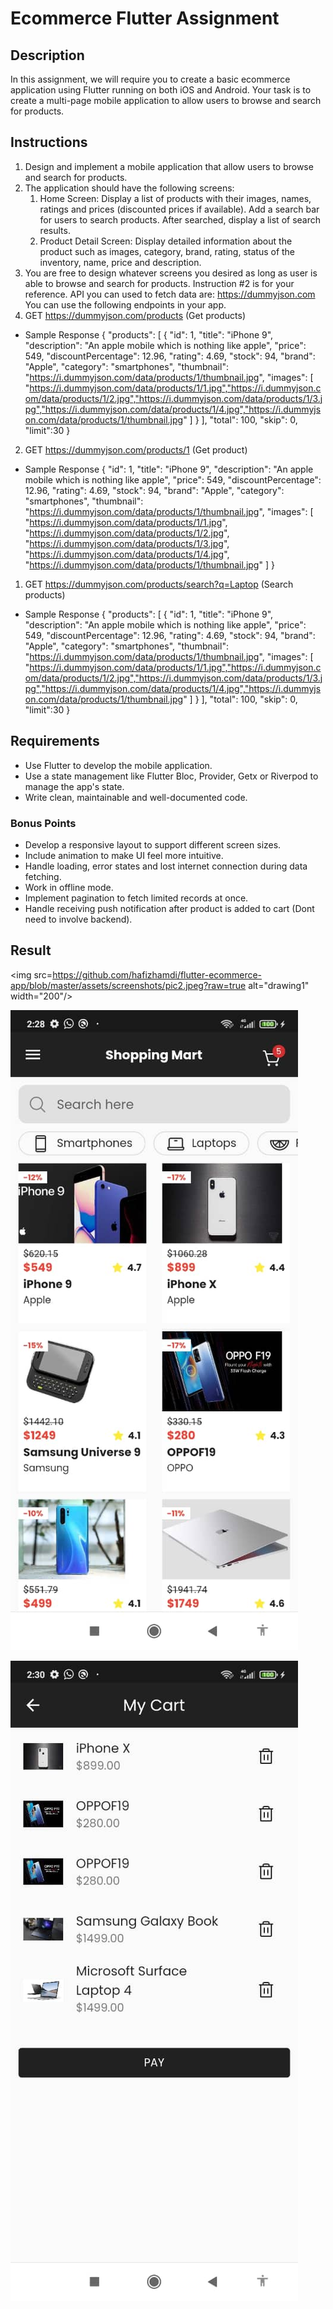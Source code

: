 
# Ecommerce Flutter Assignment

## Description
In this assignment, we will require you to create a basic ecommerce application using Flutter running on both iOS and Android. Your task is to create a multi-page mobile application to allow users to browse and search for products.

## Instructions
1. Design and implement a mobile application that allow users to browse and search for products.
2. The application should have the following screens:
   1. Home Screen: Display a list of products with their images, names, ratings and prices (discounted prices if available). Add a search bar for users to search products. After searched, display a list of search results.
   2. Product Detail Screen: Display detailed information about the product such as images, category, brand, rating, status of the inventory, name, price and description.
3. You are free to design whatever screens you desired as long as user is able to browse and search for products. Instruction #2 is for your reference.
API you can used to fetch data are: https://dummyjson.com
You can use the following endpoints in your app.
1. GET https://dummyjson.com/products (Get products)
- Sample Response 
{
    "products": [
        {
            "id": 1,
            "title": "iPhone 9",
            "description": "An apple mobile which is nothing like apple",
            "price": 549,
            "discountPercentage": 12.96,
            "rating": 4.69,
            "stock": 94,
            "brand": "Apple",
            "category": "smartphones",
            "thumbnail": "https://i.dummyjson.com/data/products/1/thumbnail.jpg",
            "images": [
                "https://i.dummyjson.com/data/products/1/1.jpg","https://i.dummyjson.com/data/products/1/2.jpg","https://i.dummyjson.com/data/products/1/3.jpg","https://i.dummyjson.com/data/products/1/4.jpg","https://i.dummyjson.com/data/products/1/thumbnail.jpg"
            ]
        }
    ],
    "total": 100,
    "skip": 0,
    "limit":30
}
2. GET https://dummyjson.com/products/1 (Get product)
- Sample Response 
{
    "id": 1,
    "title": "iPhone 9",
    "description": "An apple mobile which is nothing like apple",
    "price": 549,
    "discountPercentage": 12.96,
    "rating": 4.69,
    "stock": 94,
    "brand": "Apple",
    "category": "smartphones",
    "thumbnail": "https://i.dummyjson.com/data/products/1/thumbnail.jpg",
    "images": [
        "https://i.dummyjson.com/data/products/1/1.jpg",
        "https://i.dummyjson.com/data/products/1/2.jpg",
        "https://i.dummyjson.com/data/products/1/3.jpg",
        "https://i.dummyjson.com/data/products/1/4.jpg",
        "https://i.dummyjson.com/data/products/1/thumbnail.jpg"
    ]
}
1. GET https://dummyjson.com/products/search?q=Laptop (Search products)
- Sample Response
{
    "products": [
        {
            "id": 1,
            "title": "iPhone 9",
            "description": "An apple mobile which is nothing like apple",
            "price": 549,
            "discountPercentage": 12.96,
            "rating": 4.69,
            "stock": 94,
            "brand": "Apple",
            "category": "smartphones",
            "thumbnail": "https://i.dummyjson.com/data/products/1/thumbnail.jpg",
            "images": [
                "https://i.dummyjson.com/data/products/1/1.jpg","https://i.dummyjson.com/data/products/1/2.jpg","https://i.dummyjson.com/data/products/1/3.jpg","https://i.dummyjson.com/data/products/1/4.jpg","https://i.dummyjson.com/data/products/1/thumbnail.jpg"
            ]
        }
    ],
    "total": 100,
    "skip": 0,
    "limit":30
}

## Requirements
- Use Flutter to develop the mobile application.
- Use a state management like Flutter Bloc, Provider, Getx or Riverpod to manage the app's state.
- Write clean, maintainable and well-documented code.

### Bonus Points
- Develop a responsive layout to support different screen sizes.
- Include animation to make UI feel more intuitive.
- Handle loading, error states and lost internet connection during data fetching.
- Work in offline mode.
- Implement pagination to fetch limited records at once.
- Handle receiving push notification after product is added to cart (Dont need to involve backend).

## Result
<img src=https://github.com/hafizhamdi/flutter-ecommerce-app/blob/master/assets/screenshots/pic2.jpeg?raw=true alt="drawing1" width="200"/>

![Screenshot #2](https://github.com/hafizhamdi/flutter-ecommerce-app/blob/master/assets/screenshots/pic3.jpeg?raw=true)

![Screenshot #3](https://github.com/hafizhamdi/flutter-ecommerce-app/blob/master/assets/screenshots/pic1.jpeg?raw=true)

